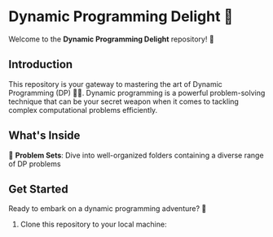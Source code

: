 # Dynamic Programming Delight 🚀

Welcome to the **Dynamic Programming Delight** repository! 🌟

## Introduction

This repository is your gateway to mastering the art of Dynamic Programming (DP) 🧠💡. Dynamic programming is a powerful problem-solving technique that can be your secret weapon when it comes to tackling complex computational problems efficiently.

## What's Inside

📂 **Problem Sets**: Dive into well-organized folders containing a diverse range of DP problems

## Get Started

Ready to embark on a dynamic programming adventure? 🚀

1. Clone this repository to your local machine:

